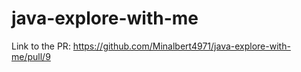 # java-explore-with-me
Link to the PR: https://github.com/Minalbert4971/java-explore-with-me/pull/9
